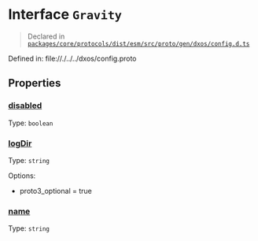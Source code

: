 # Interface `Gravity`
> Declared in [`packages/core/protocols/dist/esm/src/proto/gen/dxos/config.d.ts`]()

Defined in:
   file://./../../dxos/config.proto

## Properties
### [disabled]()
Type: <code>boolean</code>

### [logDir]()
Type: <code>string</code>

Options:
  - proto3_optional = true

### [name]()
Type: <code>string</code>
